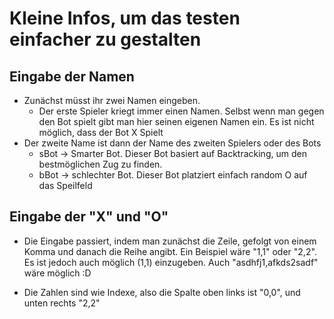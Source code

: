 # Kleine Infos, um das testen einfacher zu gestalten


## Eingabe der Namen

- Zunächst müsst ihr zwei Namen eingeben. 
    - Der erste Spieler kriegt immer einen Namen. Selbst wenn man gegen den Bot spielt gibt man hier seinen eigenen Namen ein. Es ist nicht möglich, dass der Bot X Spielt
- Der zweite Name ist dann der Name des zweiten Spielers oder des Bots
    - sBot -> Smarter Bot. Dieser Bot basiert auf Backtracking, um den bestmöglichen Zug zu finden. 
    - bBot -> schlechter Bot. Dieser Bot platziert einfach random O auf das Speilfeld

## Eingabe der "X" und "O"

- Die Eingabe passiert, indem man zunächst die Zeile, gefolgt von einem Komma und danach die Reihe angibt. Ein Beispiel wäre "1,1" oder "2,2". Es ist jedoch auch möglich (1,1) einzugeben. Auch "asdhfj1,afkds2sadf" wäre möglich :D

- Die Zahlen sind wie Indexe, also die Spalte oben links ist "0,0", und unten rechts "2,2"